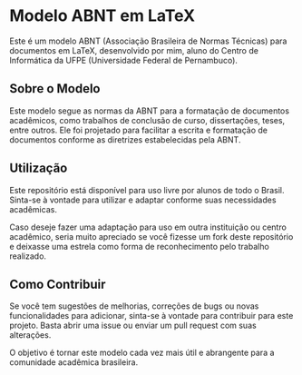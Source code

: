 # Modelo ABNT em LaTeX
Este é um modelo ABNT (Associação Brasileira de Normas Técnicas) para documentos em LaTeX, desenvolvido por mim, aluno do Centro de Informática da UFPE (Universidade Federal de Pernambuco).

## Sobre o Modelo
Este modelo segue as normas da ABNT para a formatação de documentos acadêmicos, como trabalhos de conclusão de curso, dissertações, teses, entre outros. Ele foi projetado para facilitar a escrita e formatação de documentos conforme as diretrizes estabelecidas pela ABNT.

## Utilização
Este repositório está disponível para uso livre por alunos de todo o Brasil. Sinta-se à vontade para utilizar e adaptar conforme suas necessidades acadêmicas.

Caso deseje fazer uma adaptação para uso em outra instituição ou centro acadêmico, seria muito apreciado se você fizesse um fork deste repositório e deixasse uma estrela como forma de reconhecimento pelo trabalho realizado.

## Como Contribuir
Se você tem sugestões de melhorias, correções de bugs ou novas funcionalidades para adicionar, sinta-se à vontade para contribuir para este projeto. Basta abrir uma issue ou enviar um pull request com suas alterações.

O objetivo é tornar este modelo cada vez mais útil e abrangente para a comunidade acadêmica brasileira.
